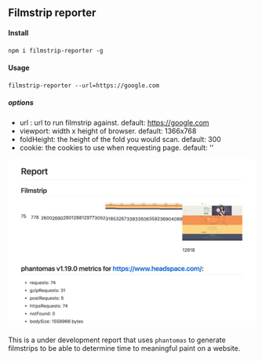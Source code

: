 ## Filmstrip reporter

#### Install

```shell
npm i filmstrip-reporter -g
```

#### Usage

```shell
filmstrip-reporter --url=https://google.com
```

##### options
- url : url to run filmstrip against. default: https://google.com
- viewport: width x height of browser. default: 1366x768
- foldHeight: the height of the fold you would scan. default: 300
- cookie: the cookies to use when requesting page. default: ''

![screenhot](https://github.com/jcblw/filmstrip-reporter/blob/master/assets/screenshot.png?raw=true)

This is a under development report that uses `phantomas` to generate filmstrips to be able to determine time to meaningful paint on a website.
